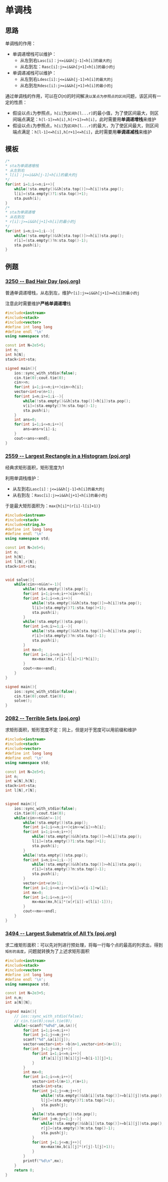 # 单调栈

## 思路

单调栈的作用：

+ 单调递增栈可以维护：
  + 从左到右`Lasc[i]：j<=i&&h[j-1]<h[i]的最大的j`
  + 从右到左：`Rasc[i]:j>=i&&h[j+1]<h[i]的最小的j`
+ 单调递减栈可以维护：
  + 从左到右`Ldesc[i]:j<=i&&h[j-1]>h[i]的最大的j`
  + 从右到左`Rdesc[i]:j>=i&&h[j+1]>h[i]的最小的j`

通过单调栈的作用，可以在$O(n)$的时间解决`以某点为参照点的区间`问题，该区间有一定的性质：

+ 假设以点`i`为参照点，`h[i]`为`区间h[l...r]`的最小值，为了使区间最大，则区间端点满足：`h[l-1]>=h[i],h[r+1]>=h[i]`，此时需要用**单调递增栈**来维护
+ 假设以点`i`为参照点，`h[i]`为`区间h[l...r]`的最大，为了使区间最大，则区间端点满足：`h[l-1]<=h[i],h[r+1]<=h[i]`，此时需要用**单调递减栈**来维护

## 模板

```c++
/*
* sta为单调递增栈
* 从左到右
* l[i]：j<=i&&h[j-1]<h[i]的最大的j
*/
for(int i=1;i<=n;i++){
    while(!sta.empty()&&h[sta.top()]>=h[i])sta.pop();
    l[i]=(sta.empty()?1:sta.top()+1);
    sta.push(i);
}
/*
* sta为单调递增
* 从右到左
* r[i]:j>=i&&h[j+1]<h[i]的最小的j
*/
for(int i=n;i>=1;i--){
    while(!sta.empty()&&h[sta.top()]>=h[i])sta.pop();
    r[i]=(sta.empty()?n:sta.top()-1);
    sta.push(i);
}
```

## 例题

### [3250 -- Bad Hair Day (poj.org)](http://poj.org/problem?id=3250)

普通单调递增栈，从右到左，维护`r[i]:j>=i&&h[j+1]>=h[i]的最小的j`

注意此时需要维护**严格单调递增**栈

```c++
#include<iostream>
#include<stack>
#include<vector>
#define int long long
#define endl '\n'
using namespace std;

const int N=2e5+5;
int n;
int h[N];
stack<int>sta;

signed main(){
    ios::sync_with_stdio(false);
    cin.tie(0);cout.tie(0);
    cin>>n;
    for(int i=1;i<=n;i++)cin>>h[i];
    vector<int>v(n+1);
    for(int i=n;i>=1;i--){
        while(!sta.empty()&&h[sta.top()]<h[i])sta.pop();
        v[i]=(sta.empty()?n:sta.top()-1);
        sta.push(i);
    }
    int ans=0;
    for(int i=1;i<=n;i++){
        ans=ans+v[i]-i;
    }
    cout<<ans<<endl;
}

```

### [2559 -- Largest Rectangle in a Histogram (poj.org)](http://poj.org/problem?id=2559)

经典求矩形面积，矩形宽度为1

利用单调栈维护：

+ 从左到右`Lasc[i]：j<=i&&h[j-1]<h[i]的最大的j`
+ 从右到左：`Rasc[i]:j>=i&&h[j+1]<h[i]的最小的j`

于是最大矩形面积为：`max{h[i]*(r[i]-l[i]+1)}`

```c++
#include<iostream>
#include<stack>
#include<string.h>
#define int long long
#define endl '\n'
using namespace std;

const int N=2e5+5;
int n;
int h[N];
int l[N],r[N];
stack<int>sta;


void solve(){
    while(cin>>n&&n!=-1){
        while(!sta.empty())sta.pop();
        for(int i=1;i<=n;i++)cin>>h[i];
        for(int i=1;i<=n;i++){
            while(!sta.empty()&&h[sta.top()]>=h[i])sta.pop();
            l[i]=(sta.empty()?1:sta.top()+1);
            sta.push(i);
        }
        while(!sta.empty())sta.pop();
        for(int i=n;i>=1;i--){
            while(!sta.empty()&&h[sta.top()]>=h[i])sta.pop();
            r[i]=(sta.empty()?n:sta.top()-1);
            sta.push(i);
        }
        int mx=0;
        for(int i=1;i<=n;i++){
            mx=max(mx,(r[i]-l[i]+1)*h[i]);
        }
        cout<<mx<<endl;
    }
}

signed main(){
    ios::sync_with_stdio(false);
    cin.tie(0);cout.tie(0);
    solve();
}
```

### [2082 -- Terrible Sets (poj.org)](http://poj.org/problem?id=2082)

求矩形面积，矩形宽度不定：同上，但是对于宽度可以用前缀和维护

```c++
#include<iostream>
#include<stack>
#include<vector>
#define int long long
#define endl '\n'
using namespace std;

const int N=2e5+5;
int n;
int w[N],h[N];
stack<int>sta;
int l[N],r[N];


signed main(){
	ios::sync_with_stdio(false);
	cin.tie(0);cout.tie(0);
	while(cin>>n&&n!=-1){
		while(!sta.empty())sta.pop();
		for(int i=1;i<=n;i++)cin>>w[i]>>h[i];
		for(int i=1;i<=n;i++){
			while(!sta.empty()&&h[sta.top()]>=h[i])sta.pop();
			l[i]=(sta.empty()?1:sta.top()+1);
			sta.push(i);
		}
		while(!sta.empty())sta.pop();
		for(int i=n;i>=1;i--){
			while(!sta.empty()&&h[sta.top()]>=h[i])sta.pop();
			r[i]=(sta.empty()?n:sta.top()-1);
			sta.push(i);
		}
		vector<int>v(n+1);
		for(int i=1;i<=n;i++)v[i]=v[i-1]+w[i];
		int mx=0;
		for(int i=1;i<=n;i++){
			mx=max(mx,h[i]*(v[r[i]]-v[l[i]-1]));
		}
		cout<<mx<<endl;
	}
}
```

### [3494 -- Largest Submatrix of All 1’s (poj.org)](http://poj.org/problem?id=3494)

求二维矩形面积：可以先对列进行预处理，将每一行每个点的最高的列求出，得到`矩形的高度`，问题就转换为了上述求矩形面积

```c++
#include<iostream>
#include<stack>
#include<vector>
#define int long long
#define endl '\n';
using namespace std;

const int N=2e3+5;
int n,m;
int a[N][N];

signed main(){
    // ios::sync_with_stdio(false);
    // cin.tie(0);cout.tie(0);
    while(~scanf("%d%d",&m,&n)){
        for(int i=1;i<=n;i++)
        for(int j=1;j<=m;j++)
        scanf("%d",&a[i][j]);
        vector<vector<int> >b(n+1,vector<int>(m+1));
        for(int j=1;j<=m;j++){
            for(int i=1;i<=n;i++){
                if(a[i][j])b[i][j]+=b[i-1][j]+1;
            }
        }
        int mx=0;
        for(int i=1;i<=n;i++){
            vector<int>l(m+1),r(m+1);
            stack<int>sta;
            for(int j=1;j<=m;j++){
                while(!sta.empty()&&b[i][sta.top()]>=b[i][j])sta.pop();
                l[j]=(sta.empty()?1:sta.top()+1);
                sta.push(j);
            }
            while(!sta.empty())sta.pop();
            for(int j=m;j>=1;j--){
                while(!sta.empty()&&b[i][sta.top()]>=b[i][j])sta.pop();
                r[j]=(sta.empty()?m:sta.top()-1);
                sta.push(j);
            }
            for(int j=1;j<=m;j++){
                mx=max(mx,b[i][j]*(r[j]-l[j]+1));
            }
        }
        printf("%d\n",mx);
    }
    return 0;
}
```